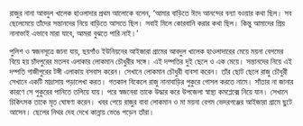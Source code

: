 রাজুর নানা আবদুল খালেক হাওলাদার প্রথম আলোকে বলেন, ‘আমার বাড়িতে ঈদে আনন্দের বন্যা বওয়ার কথা ছিল। সব ছেলেমেয়ে তাঁদের সন্তানদের নিয়ে বাড়িতে আসতে ছিল। সবাই মিলে কোরবানি করার কথা ছিল। কিন্তু আমাদের প্রিয় নানাভাই এভাবে মারা যাবে, আমরা বুঝতে পারি নাই।’

পুলিশ ও স্বজনসূত্রে জানা যায়, ছয়গাঁও ইউনিয়নের আইজারা গ্রামের আবদুল খালেক হাওলাদারের মেয়ে ময়না বেগমের বিয়ে হয় চাঁদপুরের মতলব এলাকার লোকমান চৌধুরীর সঙ্গে। এই দম্পতির দুই ছেলে ও এক মেয়ে। সন্তানদের নিয়ে এই দম্পতি গাজীপুরের টঙ্গী এলাকায় বসবাস করেন। সেখানে লোকমান চৌধুরী ব্যবসা করেন। তাঁর ছোট ছেলে রাজু চৌধুরী সেখানে একটি মাদ্রাসায় পড়ালেখা করত। গতকাল বিকেলে রাজু নানাবাড়ির পুকুরে গোসল করতে নামে। সাঁতার না জানার কারণে সে পুকুরের পানিতে তলিয়ে যায়। পরে স্বজনেরা তাকে উদ্ধার করে উপজেলা স্বাস্থ্য কমপ্লেক্সে নিয়ে যান। সেখানে চিকিৎসক তাকে মৃত ঘোষণা করেন। খবর পেয়ে রাজুর বাবা লোকমান ও মা ময়না বেগম ভেদরগঞ্জের আইজারা গ্রামে ছুটে আসেন। ছেলের নিথর দেহ দেখে কান্নায় ভেঙে পড়েন তাঁরা।
